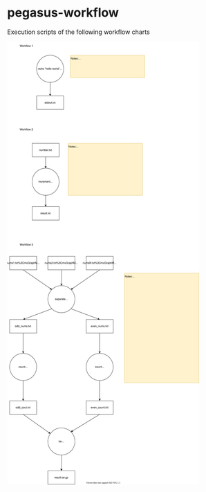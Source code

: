 # pegasus-workflow

Execution scripts of the following workflow charts

<img src = "./create_these_workflows.svg">